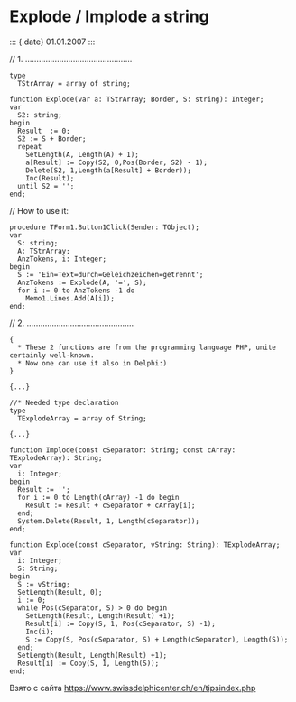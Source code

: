 Explode / Implode a string
==========================

::: {.date}
01.01.2007
:::

// 1. \...\...\...\...\...\...\...\...\...\...\...\...\...\...\.....

    type
      TStrArray = array of string;
     
    function Explode(var a: TStrArray; Border, S: string): Integer;
    var
      S2: string;
    begin
      Result  := 0;
      S2 := S + Border;
      repeat
        SetLength(A, Length(A) + 1);
        a[Result] := Copy(S2, 0,Pos(Border, S2) - 1);
        Delete(S2, 1,Length(a[Result] + Border));
        Inc(Result);
      until S2 = '';
    end;

// How to use it:

    procedure TForm1.Button1Click(Sender: TObject);
    var
      S: string;
      A: TStrArray;
      AnzTokens, i: Integer;
    begin
      S := 'Ein=Text=durch=Geleichzeichen=getrennt';
      AnzTokens := Explode(A, '=', S);
      for i := 0 to AnzTokens -1 do
        Memo1.Lines.Add(A[i]);
    end;

// 2. \...\...\...\...\...\...\...\...\...\...\...\...\...\...\.....

    {
      * These 2 functions are from the programming language PHP, unite certainly well-known.
      * Now one can use it also in Delphi:)
    }
     
    {...}
     
    //* Needed type declaration
    type
      TExplodeArray = array of String;
     
    {...}
     
    function Implode(const cSeparator: String; const cArray: TExplodeArray): String;
    var
      i: Integer;
    begin
      Result := '';
      for i := 0 to Length(cArray) -1 do begin
        Result := Result + cSeparator + cArray[i];
      end;
      System.Delete(Result, 1, Length(cSeparator));
    end;
     
    function Explode(const cSeparator, vString: String): TExplodeArray;
    var
      i: Integer;
      S: String;
    begin
      S := vString;
      SetLength(Result, 0);
      i := 0;
      while Pos(cSeparator, S) > 0 do begin
        SetLength(Result, Length(Result) +1);
        Result[i] := Copy(S, 1, Pos(cSeparator, S) -1);
        Inc(i);
        S := Copy(S, Pos(cSeparator, S) + Length(cSeparator), Length(S));
      end;
      SetLength(Result, Length(Result) +1);
      Result[i] := Copy(S, 1, Length(S));
    end;

Взято с сайта <https://www.swissdelphicenter.ch/en/tipsindex.php>

